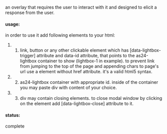 an overlay that requires the user to interact with it and designed to elicit a response from the user.

#### usage:

in order to use it add following elements to your html:

1. 1) link, button or any other clickable element which has [data-lightbox-trigger] attribute and data-id attribute, that points to the as24-lightbox container to show (lightbox-1 in example). to prevent link from jumping to the top of the page and appending chars to page's url use a element without href attribute. it's a valid html5 syntax.
2. 2) as24-lightbox container with appropriate id. inside of the container you may paste div with content of your choice.
3. 3) div may contain closing elements. to close modal window by clicking on the element add [data-lightbox-close] attribute to it.

#### status:

<p class="status complete">complete</p>
